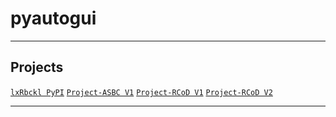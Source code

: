 # pyautogui

---

## Projects
[`lxRbckl PyPI`](https://github.com/lxRbckl/lxRbckl/blob/PyPI/README.md)
[`Project-ASBC V1`](https://github.com/lxRbckl/Project-ASBC/blob/V1/README.md)
[`Project-RCoD V1`](https://github.com/lxRbckl/Project-RCoD/blob/V1/README.md)
[`Project-RCoD V2`](https://github.com/lxRbckl/Project-RCoD/blob/V2/README.md)

---